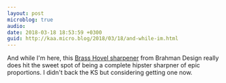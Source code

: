 ```yaml
---
layout: post
microblog: true
audio: 
date: 2018-03-18 18:53:59 +0300
guid: http://kaa.micro.blog/2018/03/18/and-while-im.html
---
```

And while I'm here, this [Brass Hovel sharpener](https://www.brahmandesign.com/products/brass-hovel) from Brahman Design really does hit the sweet spot of being a complete hipster sharpner of epic proportions. I didn't back the KS but considering getting one now.
